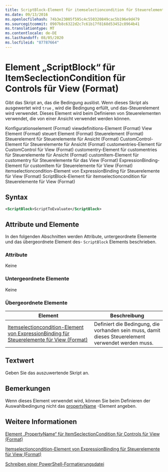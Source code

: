 ```yaml
---
title: ScriptBlock-Element für itemselectioncondition für Steuerelemente für View (Format) | Microsoft-Dokumentation
ms.date: 09/13/2016
ms.openlocfilehash: 74b3e23005f595c4c550320849cac5b196e9d479
ms.sourcegitcommit: 0907b8c6322d2c7c61b17f8168d53452c8964b41
ms.translationtype: MT
ms.contentlocale: de-DE
ms.lasthandoff: 08/05/2020
ms.locfileid: "87787664"
---
```

# <a name="scriptblock-element-for-itemselectioncondition-for-controls-for-view-format"></a>Element „ScriptBlock“ für ItemSeclectionCondition für Controls für View (Format)

Gibt das Skript an, das die Bedingung auslöst. Wenn dieses Skript als ausgewertet wird `true` , wird die Bedingung erfüllt, und das-Steuerelement wird verwendet. Dieses Element wird beim Definieren von Steuerelementen verwendet, die von einer Ansicht verwendet werden können.

Konfigurationselement (Format) viewdefinitions-Element (Format) View Element (Format) steuert Element (Format) Steuerelement (Format) Steuerelement für Steuerelemente für Ansicht (Format) CustomControl-Element für Steuerelemente für Ansicht (Format) customentries-Element für CustomControl für View (Format) customentry-Element für customentries für Steuerelemente für Ansicht (Format) customItem-Element für customentry für Steuerelemente für das View (Format) ExpressionBinding-Element für customItem für Steuerelemente für View (Format) itemselectioncondition-Element von ExpressionBinding für Steuerelemente für View (Format) ScriptBlock-Element für itemselectioncondition für Steuerelemente für View (Format)

## <a name="syntax"></a>Syntax

```xml
<ScriptBlock>ScriptToEvaluate</ScriptBlock>
```

## <a name="attributes-and-elements"></a>Attribute und Elemente

In den folgenden Abschnitten werden Attribute, untergeordnete Elemente und das übergeordnete Element des- `ScriptBlock` Elements beschrieben.

### <a name="attributes"></a>Attribute

Keine

### <a name="child-elements"></a>Untergeordnete Elemente

Keine

### <a name="parent-elements"></a>Übergeordnete Elemente

|Element|Beschreibung|
|-------------|-----------------|
|[Itemselectioncondition-Element von ExpressionBinding für Steuerelemente für View (Format)](./itemselectioncondition-element-for-expressionbinding-for-controls-for-view-format.md)|Definiert die Bedingung, die vorhanden sein muss, damit dieses Steuerelement verwendet werden muss.|

## <a name="text-value"></a>Textwert

Geben Sie das auszuwertende Skript an.

## <a name="remarks"></a>Bemerkungen

Wenn dieses Element verwendet wird, können Sie beim Definieren der Auswahlbedingung nicht das [propertyName](./propertyname-element-for-itemselectioncondition-for-controls-for-view-format.md) -Element angeben.

## <a name="see-also"></a>Weitere Informationen

[Element „PropertyName“ für ItemSeclectionCondition für Controls für View (Format)](./propertyname-element-for-itemselectioncondition-for-controls-for-view-format.md)

[Itemselectioncondition-Element von ExpressionBinding für Steuerelemente für View (Format)](./itemselectioncondition-element-for-expressionbinding-for-controls-for-view-format.md)

[Schreiben einer PowerShell-Formatierungsdatei](./writing-a-powershell-formatting-file.md)
